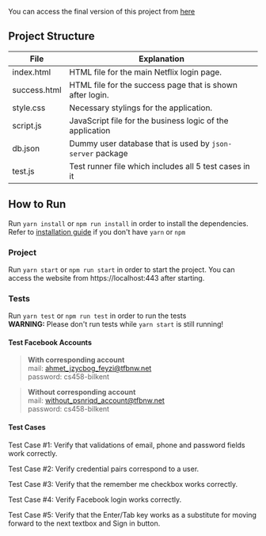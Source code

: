 You can access the final version of this project from [here](https://ahmethalac.github.io/CS458-SoftwareTesting-Projects/Project1)

## Project Structure
| File | Explanation |
|-|-|
| index.html | HTML file for the main Netflix login page. |
| success.html | HTML file for the success page that is shown after login. |
| style.css | Necessary stylings for the application. |
| script.js | JavaScript file for the business logic of the application |
| db.json | Dummy user database that is used by `json-server` package |
| test.js | Test runner file which includes all 5 test cases in it |


## How to Run
Run `yarn install` or `npm run install` in order to install the dependencies. Refer to [installation guide](https://docs.npmjs.com/downloading-and-installing-node-js-and-npm) if you don't have `yarn` or `npm`

### Project
Run `yarn start` or `npm run start` in order to start the project.
You can access the website from https://localhost:443 after starting.

### Tests
Run `yarn test` or `npm run test` in order to run the tests  
**WARNING:** Please don't run tests while `yarn start` is still running!

#### Test Facebook Accounts
> **With corresponding account**  
> mail: ahmet_jzycbog_feyzi@tfbnw.net  
> password: cs458-bilkent

> **Without corresponding account**  
> mail: without_psnriqd_account@tfbnw.net  
> password: cs458-bilkent

#### Test Cases

Test Case #1: Verify that validations of email, phone and password fields work correctly.

Test Case #2: Verify credential pairs correspond to a user.

Test Case #3: Verify that the remember me checkbox works correctly.

Test Case #4: Verify Facebook login works correctly.

Test Case #5: Verify that the Enter/Tab key works as a substitute for moving forward to the next textbox and Sign in button.

